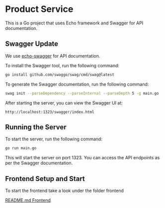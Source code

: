 # Product Service

This is a Go project that uses Echo framework and Swagger for API documentation.

## Swagger Update

We use [echo-swagger](https://github.com/swaggo/echo-swagger) for API documentation.

To install the Swagger tool, run the following command:

```bash
go install github.com/swaggo/swag/cmd/swag@latest
```

To generate the Swagger documentation, run the following command:

```bash
swag init --parseDependency --parseInternal --parseDepth 5 -g main.go
```

After starting the server, you can view the Swagger UI at:

```
http://localhost:1323/swagger/index.html
```

## Running the Server

To start the server, run the following command:

```bash
go run main.go
```

This will start the server on port 1323. You can access the API endpoints as per the Swagger documentation.

## Frontend Setup and Start

To start the frontend take a  look under the folder frontend

[README.md Frontend](./frontend/README.md)


